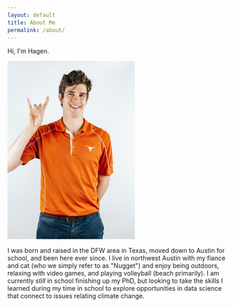 ```yaml
---
layout: default
title: About Me
permalink: /about/
---
```


Hi, I'm Hagen.

<img title="Hagen_Fritz" alt="Hagen_Fritz" height=400 src="https://github.com/HagenFritz/HagenFritz.github.io/blob/main/photos/hookem.jpeg">

I was born and raised in the DFW area in Texas, moved down to Austin for school, and been here ever since. I live in northwest Austin with my fiance and cat (who we simply refer to as "Nugget") and enjoy being outdoors, relaxing with video games, and playing volleyball (beach primarily). I am currently _still_ in school finishing up my PhD, but looking to take the skills I learned during my time in school to explore opportunities in data science that connect to issues relating climate change. 

